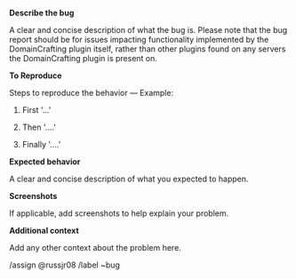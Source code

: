 **Describe the bug**

A clear and concise description of what the bug is. Please note that the bug report should be for issues impacting functionality implemented by the DomainCrafting plugin itself, rather than other plugins found on any servers the DomainCrafting plugin is present on.

**To Reproduce**

Steps to reproduce the behavior — Example:

1. First '...'

2. Then '....'

3. Finally '....'

**Expected behavior**

A clear and concise description of what you expected to happen.

**Screenshots**

If applicable, add screenshots to help explain your problem.

**Additional context**

Add any other context about the problem here.

/assign @russjr08
/label ~bug